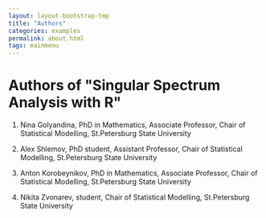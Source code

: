 ```yaml
---
layout: layout-bootstrap-tmp
title: "Authors"
categories: examples
permalink: about.html
tags: mainmenu
---
```


#  Authors of "Singular Spectrum Analysis with R"

1. Nina Golyandina, PhD in Mathematics, Associate Professor, Chair of Statistical Modelling, St.Petersburg State University

1. Alex Shlemov, PhD student, Assistant Professor,  Chair of Statistical Modelling, St.Petersburg State University

1. Anton Korobeynikov, PhD in Mathematics, Associate Professor, Chair of Statistical Modelling, St.Petersburg State University

1. Nikita Zvonarev, student, Chair of Statistical Modelling, St.Petersburg State University

